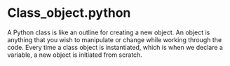 # Class_object.python
A Python class is like an outline for creating a new object. An object is anything that you wish to manipulate or change while working through the code. Every time a class object is instantiated, which is when we declare a variable, a new object is initiated from scratch.
